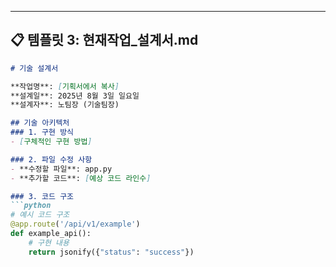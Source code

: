 ---

## 📋 **템플릿 3: 현재작업_설계서.md**

```markdown
# 기술 설계서

**작업명**: [기획서에서 복사]
**설계일**: 2025년 8월 3일 일요일
**설계자**: 노팀장 (기술팀장)

## 기술 아키텍처
### 1. 구현 방식
- [구체적인 구현 방법]

### 2. 파일 수정 사항
- **수정할 파일**: app.py
- **추가할 코드**: [예상 코드 라인수]

### 3. 코드 구조
```python
# 예시 코드 구조
@app.route('/api/v1/example')
def example_api():
    # 구현 내용
    return jsonify({"status": "success"})